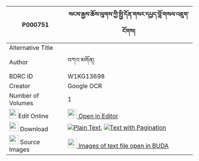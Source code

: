 |P000751|སངས་རྒྱས་ཆོས་ལུགས་ཀྱི་སྤྱི་དོན་གསར་དཔྱད་བློ་གསལ་འཇུག་ངོགས། 
| --- | --- 
|Alternative Title |
|Author| བཀའ་མགོན།
|BDRC ID | W1KG13698
|Creator | Google OCR
|Number of Volumes| 1
|<img width="25" src="https://img.icons8.com/color/25/000000/edit-property.png">Edit Online| [<img width="25" src="https://avatars.githubusercontent.com/u/45091458?s=200&v=4"> Open in Editor](http://editor.openpecha.org/P000751)
|<img width="25" src="https://img.icons8.com/fluent/48/000000/download-2.png"/>  Download | [![](https://img.icons8.com/color/20/000000/txt.png)Plain Text](https://github.com/Openpecha/P000751/releases/download/v1/sangye_choluk_kyi_chidon_ge_ra_plain_P000751.zip), [![](https://img.icons8.com/color/20/000000/txt.png)Text with Pagination](https://github.com/Openpecha/P000751/releases/download/v1/sangye_choluk_kyi_chidon_ge_ra_pages_P000751.zip)
|<img width="25" src="https://img.icons8.com/plasticine/100/000000/pictures-folder.png"/>  Source Images | [<img width="25" src="https://library.bdrc.io/icons/BUDA-small.svg"> Images of text file open in BUDA](https://library.bdrc.io/show/bdr:W1KG13698)
